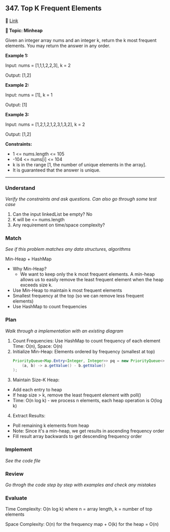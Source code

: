 ## 347. Top K Frequent Elements

🔗 [Link](https://leetcode.com/problems/top-k-frequent-elements/description/?envType=company&envId=bytedance&favoriteSlug=bytedance-six-months)

**📝 Topic: Minheap**

Given an integer array nums and an integer k, return the k most frequent elements. You may return the answer in any order.

**Example 1:**

Input: nums = [1,1,1,2,2,3], k = 2

Output: [1,2]

**Example 2:**

Input: nums = [1], k = 1

Output: [1]

**Example 3:**

Input: nums = [1,2,1,2,1,2,3,1,3,2], k = 2

Output: [1,2]

**Constraints:**

- 1 <= nums.length <= 105
- -104 <= nums[i] <= 104
- k is in the range [1, the number of unique elements in the array].
- It is guaranteed that the answer is unique.

----


### Understand
_Verify the constraints and ask questions. Can also go through some test case_

1. Can the input linkedList be empty? No
2. K will be <= nums.length
3. Any requirement on time/space complexity?

### Match
_See if this problem matches any data structures, algorithms_

Min-Heap + HashMap
- Why Min-Heap?
  - We want to keep only the k most frequent elements. A min-heap allows us to easily remove the least frequent element when the heap exceeds size k.
- Use Min-Heap to maintain k most frequent elements
- Smallest frequency at the top (so we can remove less frequent elements)
- Use HashMap to count frequencies

### Plan
_Walk through a implementation with an existing diagram_

1. Count Frequencies: Use HashMap to count frequency of each element Time: O(n), Space: O(n)
2. Initialize Min-Heap: Elements ordered by frequency (smallest at top)
   ```java
   PriorityQueue<Map.Entry<Integer, Integer>> pq = new PriorityQueue<>(
       (a, b) -> a.getValue() - b.getValue() 
   );
   ```
3. Maintain Size-K Heap:
  - Add each entry to heap
  - If heap size > k, remove the least frequent element with poll()
  - Time: O(n log k) - we process n elements, each heap operation is O(log k)
4. Extract Results:
  - Poll remaining k elements from heap
  - Note: Since it's a min-heap, we get results in ascending frequency order
  - Fill result array backwards to get descending frequency order

### Implement
_See the code file_


### Review
_Go throgh the code step by step with examples and check any mistakes_


### Evaluate

Time Complexity: O(n log k) where n = array length, k = number of top elements

Space Complexity: O(n) for the frequency map + O(k) for the heap = O(n)
